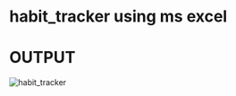 # habit_tracker using ms excel

# OUTPUT

![habit_tracker]((https://github.com/SAIYN7423/Student-Result-Analysis-using-python/blob/main/Screenshot%20(55).png))
